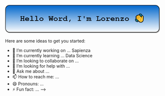 ![](https://github.com/lorenzoloretucci/lorenzoloretucci/blob/main/top.png)

Here are some ideas to get you started:

- 🔭 I’m currently working on ... Sapienza 
- 🌱 I’m currently learning ... Data Science 
- 👯 I’m looking to collaborate on ... 
- 🤔 I’m looking for help with ... 
- 💬 Ask me about ...
- 📫 How to reach me: ...
- 😄 Pronouns: ...
- ⚡ Fun fact: ...
-->
